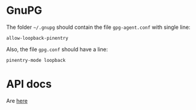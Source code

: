 GnuPG
=====

The folder `~/.gnupg` should contain the file `gpg-agent.conf` with single line:

    allow-loopback-pinentry

Also, the file `gpg.conf` should have a line:

    pinentry-mode loopback

API docs
========

Are [here](target/scala-2.11/api/index.html)